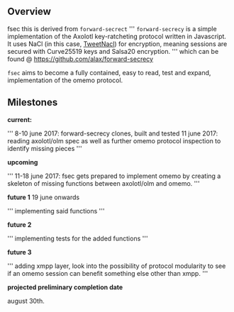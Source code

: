 Overview
--------
fsec this is derived from `forward-secrect`
''' 
`forward-secrecy` is a simple implementation of the Axolotl key-ratcheting protocol written in Javascript. It uses NaCl (in this case, [TweetNacl](https://github.com/dchest/tweetnacl-js)) for encryption, meaning sessions are secured with Curve25519 keys and Salsa20 encryption.
'''
which can be found @ https://github.com/alax/forward-secrecy


`fsec` aims to become a fully contained, easy to read, test and expand, implementation of the omemo protocol.


Milestones
--------

**current:**

''' 
8-10 june 2017:  forward-secrecy clones, built and tested 
11 june 2017: reading axolotl/olm spec as well as further omemo protocol inspection to identify missing pieces
'''

**upcoming**

''' 
11-18 june 2017: fsec gets prepared to implement omemo by creating a skeleton of
missing functions between axolotl/olm and omemo.
'''

**future 1**
19 june onwards

'''
implementing said functions
'''

**future 2**

'''
implementing tests for the added functions
'''

**future 3**

'''
adding xmpp layer, look into the possibility of protocol modularity to see if an omemo session can benefit something else other than xmpp.
'''



**projected preliminary completion date**

august 30th.
